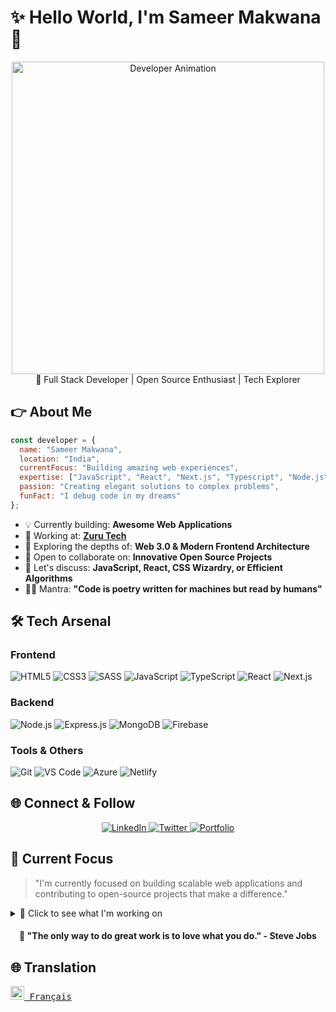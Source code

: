 
# ✨ Hello World, I'm Sameer Makwana 🚀

<div align="center">
  <img src="https://www.wingstechsolutions.com/wp-content/uploads/2022/03/full-stack-development.gif" alt="Developer Animation" width="500">
  <div>
    🌛 Full Stack Developer | Open Source Enthusiast | Tech Explorer
  </div>
</div>



## 👉 About Me

```javascript
const developer = {
  name: "Sameer Makwana",
  location: "India",
  currentFocus: "Building amazing web experiences",
  expertise: ["JavaScript", "React", "Next.js", "Typescript", "Node.js", "CSS/SCSS"],
  passion: "Creating elegant solutions to complex problems",
  funFact: "I debug code in my dreams"
};
```

- 💡 Currently building: **Awesome Web Applications**
- 💼 Working at: **[Zuru Tech](https://zuru.tech)**
- 🌱 Exploring the depths of: **Web 3.0 & Modern Frontend Architecture**
- 👯 Open to collaborate on: **Innovative Open Source Projects**
- 💬 Let's discuss: **JavaScript, React, CSS Wizardry, or Efficient Algorithms**
- 🧙‍♂️ Mantra: **"Code is poetry written for machines but read by humans"**



## 🛠️ Tech Arsenal

### Frontend
![HTML5](https://img.shields.io/badge/HTML5-E34F26?style=for-the-badge&logo=html5&logoColor=white)
![CSS3](https://img.shields.io/badge/CSS3-1572B6?style=for-the-badge&logo=css3&logoColor=white)
![SASS](https://img.shields.io/badge/Sass-CC6699?style=for-the-badge&logo=sass&logoColor=white)
![JavaScript](https://img.shields.io/badge/JavaScript-F7DF1E?style=for-the-badge&logo=javascript&logoColor=black)
![TypeScript](https://img.shields.io/badge/TypeScript-3178C6?style=for-the-badge&logo=typescript&logoColor=white)
![React](https://img.shields.io/badge/React-20232A?style=for-the-badge&logo=react&logoColor=61DAFB)
![Next.js](https://img.shields.io/badge/Next.js-000000?style=for-the-badge&logo=nextdotjs&logoColor=white)

### Backend
![Node.js](https://img.shields.io/badge/Node.js-339933?style=for-the-badge&logo=nodedotjs&logoColor=white)
![Express.js](https://img.shields.io/badge/Express.js-000000?style=for-the-badge&logo=express&logoColor=white)
![MongoDB](https://img.shields.io/badge/MongoDB-4EA94B?style=for-the-badge&logo=mongodb&logoColor=white)
![Firebase](https://img.shields.io/badge/Firebase-FFCA28?style=for-the-badge&logo=firebase&logoColor=black)

### Tools & Others
![Git](https://img.shields.io/badge/Git-F05032?style=for-the-badge&logo=git&logoColor=white)
![VS Code](https://img.shields.io/badge/VS_Code-0078D4?style=for-the-badge&logo=visual%20studio%20code&logoColor=white)
![Azure](https://img.shields.io/badge/Azure-0089D6?style=for-the-badge&logo=microsoft-azure&logoColor=white)
![Netlify](https://img.shields.io/badge/Netlify-00C7B7?style=for-the-badge&logo=netlify&logoColor=white)





## 🌐 Connect & Follow
<div align="center">
  <a href="https://www.linkedin.com/in/sameer-makwana-157950278/">
    <img src="https://img.shields.io/badge/LinkedIn-0077B5?style=for-the-badge&logo=linkedin&logoColor=white" alt="LinkedIn">
  </a>
  <a href="https://x.com/SAMEERMAKWANA19">
    <img src="https://img.shields.io/badge/Twitter-1DA1F2?style=for-the-badge&logo=x&logoColor=white" alt="Twitter">
  </a>
  <a href="https://portfoliosameermakwana.netlify.app/">
    <img src="https://img.shields.io/badge/Portfolio-FF5722?style=for-the-badge&logo=todoist&logoColor=white" alt="Portfolio">
  </a>
</div>



## 📌 Current Focus

> "I'm currently focused on building scalable web applications and contributing to open-source projects that make a difference."

<details>
<summary>👀 Click to see what I'm working on</summary>
<br>

- 📱 Building a revolutionary app that simplifies daily tasks
- 📚 Creating comprehensive tutorials on modern web development
- 🎓 Learning continuously to stay at the cutting edge of technology

</details>



<div align="center">
  <h4>💭 "The only way to do great work is to love what you do." - Steve Jobs</h4>
</div>



## 🌐 Translation
<kbd>[<img src="https://flagicons.lipis.dev/flags/4x3/fr.svg" width="22"> Français](translations/README.fr.md)</kbd>

